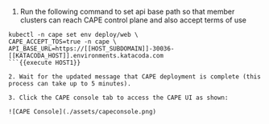 1. Run the following command to set api base path so that member clusters can reach CAPE control plane and also accept terms of use
  ```
  kubectl -n cape set env deploy/web \
  CAPE_ACCEPT_TOS=true -n cape \
  API_BASE_URL=https://[[HOST_SUBDOMAIN]]-30036-[[KATACODA_HOST]].environments.katacoda.com
  ```{{execute HOST1}}

2. Wait for the updated message that CAPE deployment is complete (this process can take up to 5 minutes). 

3. Click the CAPE console tab to access the CAPE UI as shown:

  ![CAPE Console](./assets/capeconsole.png)
